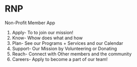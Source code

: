 # RNP
Non-Profit Member App

1. Apply- To to join our mission!
2. Know- Whow does what and how
3. Plan- See our Programs + Services and our Calendar
4. Support- Our Mission by Volunteering or Donating
5. Reach- Connect with Other members and the community
6. Careers- Apply to become a part of our team!
